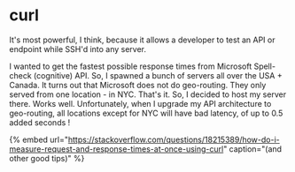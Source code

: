 # curl

It's most powerful, I think, because it allows a developer to test an API or endpoint while SSH'd into any server. 

I wanted to get the fastest possible response times from Microsoft Spell-check \(cognitive\) API. So, I spawned a bunch of servers all over the USA + Canada. It turns out that Microsoft does not do geo-routing. They only served from one location - in NYC. That's it. So, I decided to host my server there. Works well. Unfortunately, when I upgrade my API architecture to geo-routing, all locations except for NYC will have bad latency, of up to 0.5 added seconds !

{% embed url="https://stackoverflow.com/questions/18215389/how-do-i-measure-request-and-response-times-at-once-using-curl" caption="\(and other good tips\)" %}



